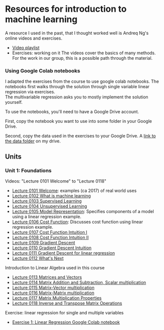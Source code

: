 # Resources for introduction to machine learning

A resource I used in the past, that I thought worked well is Andreq Ng's online videos and exercises.

* [Video playlist](https://www.youtube.com/playlist?list=PLiPvV5TNogxIS4bHQVW4pMkj4CHA8COdX)
* Exercises: working on it
The videos cover the basics of many methods. For the work in our group, this is a possible path through the material.

### Using Google Colab notebooks

I adapted the exercises from the course to use google colab notebooks. 
The notebooks first walks through the solution through single variable linear regression via exercises.  
The multivariable regression asks you to mostly implement the solution yourself.

To use the notebooks, you'll need to have a Google Drive account. 

First, copy the notebook you want to use into some folder in your Google Drive.

Second, copy the data used in the exercises to your Google Drive. A [link to the data folder](https://drive.google.com/drive/folders/1Ex-ajCUx4bPHRNBFR_bB39Qxxgu3owEq?usp=drive_link) on my drive.

## Units

### Unit 1: Foundations

Videos: "Lecture 0101 Welcome" to "Lecture 0118"
 * [Lecture 0101 Welcome](https://www.youtube.com/watch?v=bh1nST3PYpE&list=PLiPvV5TNogxIS4bHQVW4pMkj4CHA8COdX&index=15): examples (ca 2017) of real world uses
 * [Lecture 0102 What is machine learning](https://www.youtube.com/watch?v=e0_bdQV9BVE&list=PLiPvV5TNogxIS4bHQVW4pMkj4CHA8COdX&index=16)
 * [Lecture 0103 Supervised Learning](https://www.youtube.com/watch?v=lxkTVdnxPMk&list=PLiPvV5TNogxIS4bHQVW4pMkj4CHA8COdX&index=17)
 * [Lecture 0104 Unsupervised Learning](https://www.youtube.com/watch?v=mvnWw50IPXA&list=PLiPvV5TNogxIS4bHQVW4pMkj4CHA8COdX&index=18)
 * [Lecture 0105 Model Representation](https://www.youtube.com/watch?v=4YRN8UDYL7o&list=PLiPvV5TNogxIS4bHQVW4pMkj4CHA8COdX&index=19): Specifies components of a model using a linear regression example.
 * [Lecture 0106 Cost Function](https://www.youtube.com/watch?v=OoIjN6LgT5Y&list=PLiPvV5TNogxIS4bHQVW4pMkj4CHA8COdX&index=20): Discusses cost function using linear regression example.
 * [Lecture 0107 Cost Function Intuition I](https://www.youtube.com/watch?v=O03o4efRkt4&list=PLiPvV5TNogxIS4bHQVW4pMkj4CHA8COdX&index=21)
 * [Lecture 0108 Cost Function Intuition II](https://www.youtube.com/watch?v=0UAyTzbW0eE&list=PLiPvV5TNogxIS4bHQVW4pMkj4CHA8COdX&index=22)
 * [Lecture 0109 Gradient Descent](https://www.youtube.com/watch?v=d9CcWucZY7g&list=PLiPvV5TNogxIS4bHQVW4pMkj4CHA8COdX&index=23)
 * [Lecture 0110 Gradient Descent Intuition](https://colab.research.google.com/drive/1byDGKp78ivyqliUiH3KtGsGA9S81gwqA)
 * [Lecture 0111 Gradient Descent for linear regression](https://www.youtube.com/watch?v=in5r_91zHMI&list=PLiPvV5TNogxIS4bHQVW4pMkj4CHA8COdX&index=25)
 * [Lecture 0112 What's Next](https://www.youtube.com/watch?v=in5r_91zHMI&list=PLiPvV5TNogxIS4bHQVW4pMkj4CHA8COdX&index=26)

Introduction to Linear Algebra used in this course
* [Lecture 0113 Matrices and Vectors](https://www.youtube.com/watch?v=mw_hVrVofWA&list=PLiPvV5TNogxIS4bHQVW4pMkj4CHA8COdX&index=27)
* [Lecture 0114 Matrix Addition and Subtraction, Scalar multiplication](https://www.youtube.com/watch?v=7LvB6sA3CwI&list=PLiPvV5TNogxIS4bHQVW4pMkj4CHA8COdX&index=28)
* [Lecture 0115 Matrix-Vector multiplication](https://www.youtube.com/watch?v=gMIjIhR4co8&list=PLiPvV5TNogxIS4bHQVW4pMkj4CHA8COdX&index=29)
* [Lecture 0116 Matrix-Matrix multiplication](https://www.youtube.com/watch?v=gMIjIhR4co8&list=PLiPvV5TNogxIS4bHQVW4pMkj4CHA8COdX&index=30)
* [Lecture 0117 Matrix Multiplication Properties](https://www.youtube.com/watch?v=gMIjIhR4co8&list=PLiPvV5TNogxIS4bHQVW4pMkj4CHA8COdX&index=31)
* [Lecture 0118 Inverse and Transpose Matrix Operations](https://www.youtube.com/watch?v=_ff51si4EM0&list=PLiPvV5TNogxIS4bHQVW4pMkj4CHA8COdX&index=32)

Exercise: linear regression for single and multiple variables
* [Exercise 1: Linear Regression Google Colab notebook](https://drive.google.com/file/d/1byDGKp78ivyqliUiH3KtGsGA9S81gwqA/view?usp=drive_link)
